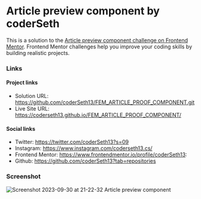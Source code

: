 # Article preview component by coderSeth

This is a solution to the [Article preview component challenge on Frontend Mentor](https://www.frontendmentor.io/challenges/article-preview-component-dYBN_pYFT). Frontend Mentor challenges help you improve your coding skills by building realistic projects.

### Links

#### Project links

- Solution URL: https://github.com/coderSeth13/FEM_ARTICLE_PROOF_COMPONENT.git
- Live Site URL: https://coderseth13.github.io/FEM_ARTICLE_PROOF_COMPONENT/

#### Social links
- Twitter: https://twitter.com/coderSeth13?s=09
- Instagram: https://www.instagram.com/coderseth13.cs/
- Frontend Mentor: https://www.frontendmentor.io/profile/coderSeth13:
- Github: https://github.com/coderSeth13?tab=repositories

### Screenshot
![Screenshot 2023-09-30 at 21-22-32 Article preview component](https://github.com/coderSeth13/FEM_ARTICLE_PROOF_COMPONENT/assets/145410639/5a351a89-4422-4ed8-be3d-5c95b82d102a)
